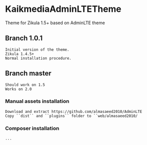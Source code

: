 # KaikmediaAdminLTETheme
Theme for Zikula 1.5+ based on AdminLTE theme



## Branch 1.0.1

    Initial version of the theme.
    Zikula 1.4.5+
    Normal installation procedure.

## Branch master

    Should work on 1.5
    Works on 2.0
    
### Manual assets installation

    Download and extract https://github.com/almasaeed2010/AdminLTE
    Copy ``dist`` and ``plugins`` folder to ``web/almasaeed2010/

### Composer installation 

    ...